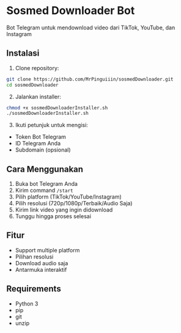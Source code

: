 # Sosmed Downloader Bot

Bot Telegram untuk mendownload video dari TikTok, YouTube, dan Instagram

## Instalasi

1. Clone repository:
```bash
git clone https://github.com/MrPinguiiin/sosmedDownloader.git
cd sosmedDownloader
```

2. Jalankan installer:
```bash
chmod +x sosmedDownloaderInstaller.sh
./sosmedDownloaderInstaller.sh
```

3. Ikuti petunjuk untuk mengisi:
- Token Bot Telegram
- ID Telegram Anda
- Subdomain (opsional)

## Cara Menggunakan

1. Buka bot Telegram Anda
2. Kirim command `/start`
3. Pilih platform (TikTok/YouTube/Instagram)
4. Pilih resolusi (720p/1080p/Terbaik/Audio Saja)
5. Kirim link video yang ingin didownload
6. Tunggu hingga proses selesai

## Fitur
- Support multiple platform
- Pilihan resolusi
- Download audio saja
- Antarmuka interaktif

## Requirements
- Python 3
- pip
- git
- unzip
